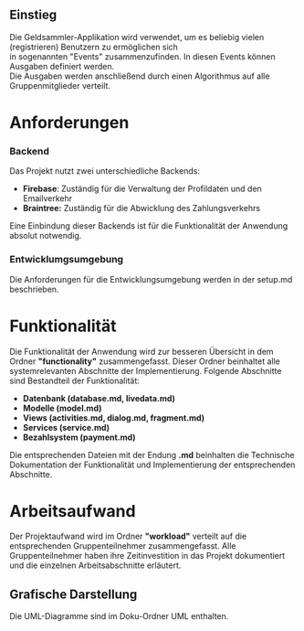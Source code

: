 ## Einstieg  
  
Die Geldsammler-Applikation wird verwendet, um es beliebig vielen (registrieren) Benutzern zu ermöglichen sich  
in sogenannten "Events" zusammenzufinden. In diesen Events können Ausgaben definiert werden.  
Die Ausgaben werden anschließend durch einen Algorithmus auf alle Gruppenmitglieder verteilt.   
  
# Anforderungen  
  
### Backend  
Das Projekt nutzt zwei unterschiedliche Backends:
 
* **Firebase**: Zuständig für die Verwaltung der Profildaten und den Emailverkehr  
* **Braintree:** Zuständig für die Abwicklung des Zahlungsverkehrs  
  
Eine Einbindung dieser Backends ist für die Funktionalität der Anwendung absolut notwendig.  
  
### Entwicklumgsumgebung  
Die Anforderungen für die Entwicklungsumgebung werden in der setup.md beschrieben.  

  
# Funktionalität  
Die Funktionalität der Anwendung wird zur besseren Übersicht
in dem Ordner **"functionality"** zusammengefasst. Dieser Ordner beinhaltet alle systemrelevanten Abschnitte 
der Implementierung. Folgende Abschnitte sind Bestandteil der Funktionalität:

- **Datenbank (database.md, livedata.md)**
- **Modelle (model.md)**
- **Views (activities.md, dialog.md, fragment.md)**
- **Services (service.md)**
- **Bezahlsystem (payment.md)**
  
 Die entsprechenden Dateien mit der Endung **.md** beinhalten die Technische Dokumentation der Funktionalität 
 und Implementierung der entsprechenden Abschnitte.

# Arbeitsaufwand

Der Projektaufwand wird im Ordner **"workload"** verteilt auf die entsprechenden Gruppenteilnehmer zusammengefasst. 
Alle Gruppenteilnehmer haben ihre Zeitinvestition in das Projekt dokumentiert und die einzelnen Arbeitsabschnitte erläutert.

## Grafische Darstellung
Die UML-Diagramme sind im Doku-Ordner UML enthalten.